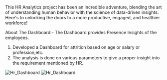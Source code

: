 This HR Analytics project has been an incredible adventure, 
blending the art of understanding human behavior with the science of data-driven insights. Here's to unlocking the doors to a more productive, engaged, and healthier workforce! 

About The Dashboard:- 
The Dashboard provides Presence Insights of the employees. 
1. Developed a Dashboard for attrition based on age or salary or profession,etc.
2. The analysis is done on various parameters to give a proper insight into the requirement mentioned by HR.

![Hr_Dashboard](https://github.com/Preeti-07/Hr-Analytical-Dashboard/assets/108629993/4f15e3b5-8ad9-414a-852c-df668dc212a8)
![Hr_Dashboard](https://github.com/Preeti-07/Hr-Analytical-Dashboard/assets/108629993/9a99a5fd-9b70-4efe-a522-48d91a6a302d)

